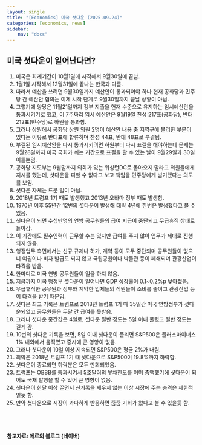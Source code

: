 ```yaml
---
layout: single
title: "[Economics] 미국 셧다운 (2025.09.24)"
categories: [economics, news]
sidebar:
    nav: "docs"
---
```


## 미국 셧다운이 일어난다면?
1. 미국은 회계기간이 10월1일에 시작해서 9월30일에 끝남.
1. 1월1일 시작해서 12월31일에 끝나는 한국과 다름.
1. 따라서 예산을 쓰려면 9월30일까지 예산안이 통과되어야 하나 현재 공화당과 민주당 간 예산안 협의는 이제 시작 단계로 9월30일까지 끝날 상황이 아님.
1. 그렇기에 양당은 11월21일까지 정부 지출을 현재 수준으로 유지하는 임시예산안을 통과시키기로 했고, 이 7주짜리 임시 예산안은 9월19일 찬성 217표(공화당), 반대 212표(민주당)로 하원을 통과함.
1. 그러나 상원에서 공화당 상원 의원 2명이 예산안 내용 중 지역구에 불리한 부분이 있다는 이유로 반대표에 합류하며 찬성 44표, 반대 48표로 부결됨.
1. 부결된 임시예산안을 다시 통과시키려면 하원부터 다시 표결을 해야하는데 문제는 9월28일까지 미국 국회가 쉬는 기간으로 표결을 할 수 있는 날이 9월29일과 30일 이틀뿐임.
1. 공화당 지도부는 9월말까지 의회가 있는 워싱턴DC로 돌아오지 말라고 의원들에게 지시를 했는데, 셧다운을 피할 수 없다고 보고 책임을 민주당에게 넘기겠다는 의도를 보임.
1. 셧다운 자체는 드문 일이 아님.
1. 2018년 트럼프 1기 때도 발생했고 2013년 오바마 정부 때도 발생함.
1. 1970년 이후 55년간 12번의 셧다운이 발생해 대략 4년에 한번은 발생했다고 볼 수 있음.
1. 셧다운이 되면 수십만명의 연방 공무원들의 급여 지급이 중단되고 무급휴직 상태로 들아감.
1. 이 기간에도 필수인력이 근무할 수는 있지만 급여를 주지 않아 업무가 제대로 진행되지 않음.
1. 행정업무 측면에서는 신규 규제나 허가, 계약 등이 모두 중단되며 공무원들이 없으니 여권이나 비자 발급도 되지 않고 국립공원이나 박물관 등이 페쇄되며 관광산업이 타격을 받음.
1. 한마디로 미국 연방 공무원들이 일을 하지 않음.
1. 지금까지 미국 행정부 셧다운이 일어나면 GDP 성장률이 0.1~0.2%p 낮아졌음.
1. 무급휴직한 공무원과 정부와 계약한 업체들의 직원들이 소비를 줄이고 관광산업 등이 타격을 받기 때문임.
1. 셧다운 최고 기록은 트럼프로 2018년 트럼프 1기 때 35일간 미국 연방정부가 셧다운되었고 공무원들은 두달 간 급여를 못받음.
1. 그러나 셧다운 중간값은 4일로, 셧다운 절반 정도는 5일 이내 풀렸고 절반 정도는 길게 감.
1. 10번의 셧다운 기록을 보면, 5일 이내 셧다운이 풀리면 S&P500은 플러스마이너스 1% 내외에서 움직였고 증시에 큰 영향이 없음.
1. 그러나 셧다운이 10일 이상 지속되면 S&P500은 평균 2%가 내림.
1. 최악은 2018년 트럼프 1기 때 셧다운으로 S&P500이 19.8%까지 하락함.
1. 셧다운이 종료되면 하락분은 모두 만회되었음.
1. 트럼프는 OBBB를 통과시켜서 5조달러의 부채한도를 이미 증액했기에 셧다운이 되어도 국채 발행을 할 수 있어 큰 영향이 없음.
1. 셧다운이 한달 이상 끌면서 신기록을 세우지 않는 이상 시장에 주는 충격은 제한적일듯 함.
1. 만약 셧다운으로 시장이 과다하게 반응하면 줍줍 기회가 왔다고 볼 수 있을듯 함.




<br/>
<br/>

#### 참고자료: 메르의 블로그 (네이버)
